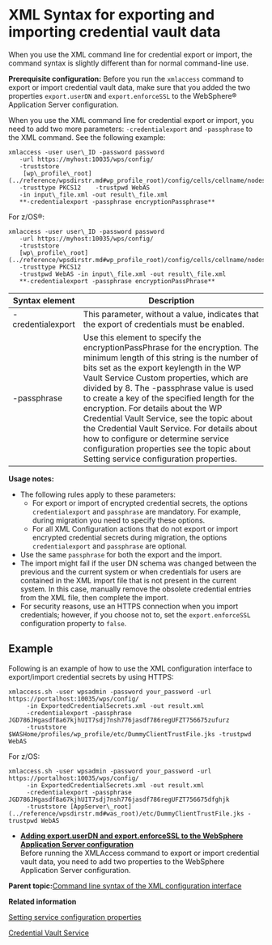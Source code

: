 # XML Syntax for exporting and importing credential vault data

When you use the XML command line for credential export or import, the command syntax is slightly different than for normal command-line use.

**Prerequisite configuration:** Before you run the `xmlaccess` command to export or import credential vault data, make sure that you added the two properties `export.userDN` and `export.enforceSSL` to the WebSphere® Application Server configuration.

When you use the XML command line for credential export or import, you need to add two more parameters: `-credentialexport` and `-passphrase` to the XML command. See the following example:

```
xmlaccess -user user\_ID -password password 
   -url https://myhost:10035/wps/config/ 
   -truststore 
    [wp\_profile\_root](../reference/wpsdirstr.md#wp_profile_root)/config/cells/cellname/nodes/nodename/trust.p12 
   -trusttype PKCS12    -trustpwd WebAS 
   -in input\_file.xml -out result\_file.xml  
   **-credentialexport -passphrase encryptionPassphrase**

```

For z/OS®:

```
xmlaccess -user user\_ID -password password 
   -url https://myhost:10035/wps/config/ 
   -truststore 
   [wp\_profile\_root](../reference/wpsdirstr.md#wp_profile_root)/config/cells/cellname/nodes/nodename/trust.p12 
   -trusttype PKCS12 
   -trustpwd WebAS -in input\_file.xml -out result\_file.xml  
   **-credentialexport -passphrase encryptionPassPhrase**

```

|Syntax element|Description|
|--------------|-----------|
|-credentialexport|This parameter, without a value, indicates that the export of credentials must be enabled.|
|-passphrase|Use this element to specify the encryptionPassPhrase for the encryption. The minimum length of this string is the number of bits set as the export keylength in the WP Vault Service Custom properties, which are divided by 8. The -passphrase value is used to create a key of the specified length for the encryption. For details about the WP Credential Vault Service, see the topic about the Credential Vault Service. For details about how to configure or determine service configuration properties see the topic about Setting service configuration properties.|

**Usage notes:**

-   The following rules apply to these parameters:
    -   For export or import of encrypted credential secrets, the options `credentialexport` and `passphrase` are mandatory. For example, during migration you need to specify these options.
    -   For all XML Configuration actions that do not export or import encrypted credential secrets during migration, the options `credentialexport` and `passphrase` are optional.
-   Use the same `passphrase` for both the export and the import.
-   The import might fail if the user DN schema was changed between the previous and the current system or when credentials for users are contained in the XML import file that is not present in the current system. In this case, manually remove the obsolete credential entries from the XML file, then complete the import.
-   For security reasons, use an HTTPS connection when you import credentials; however, if you choose not to, set the `export.enforceSSL` configuration property to `false`.

## Example

Following is an example of how to use the XML configuration interface to export/import credential secrets by using HTTPS:

```
xmlaccess.sh -user wpsadmin -password your_password -url https://portalhost:10035/wps/config/ 
     -in ExportedCredentialSecrets.xml -out result.xml 
     -credentialexport -passphrase JGD786JHgasdf8a67kjhUIT7sdj7nsh776jasdf786regUFZT756675zufurz
     -truststore $WASHome/profiles/wp_profile/etc/DummyClientTrustFile.jks -trustpwd WebAS

```

For z/OS:

```
xmlaccess.sh -user wpsadmin -password your_password -url https://portalhost:10035/wps/config/ 
     -in ExportedCredentialSecrets.xml -out result.xml 
     -credentialexport -passphrase JGD786JHgasdf8a67kjhUIT7sdj7nsh776jasdf786regUFZT756675dfghjk
     -truststore [AppServer\_root](../reference/wpsdirstr.md#was_root)/etc/DummyClientTrustFile.jks -trustpwd WebAS

```

-   **[Adding export.userDN and export.enforceSSL to the WebSphere Application Server configuration](../admin-system/adxmltsk_cmdln_sntx_crdvlt_prerq.md)**  
Before running the XMLAccess command to export or import credential vault data, you need to add two properties to the WebSphere Application Server configuration.

**Parent topic:**[Command line syntax of the XML configuration interface](../admin-system/adxmltsk_cmdln_syntax.md)

**Related information**  


[Setting service configuration properties ](../admin-system/adsetcfg.md)

[Credential Vault Service ](../admin-system/srvcfgref_cred_vault.md)

